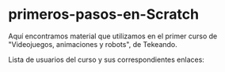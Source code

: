 # primeros-pasos-en-Scratch
Aquí encontramos material que utilizamos en el primer curso de "Videojuegos, animaciones y robots", de Tekeando.

Lista de usuarios del curso y sus correspondientes enlaces:

